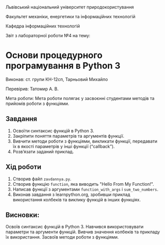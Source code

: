 Львівський національний університет природокористування

Факультет механіки, енергетики та інформаційних технологій

Кафедра інформаційних технологій

Звіт з лабораторної роботи №4 на тему:

# Основи процедурного програмування в Python 3

Виконав: ст. групи КН-12сп, Тарньовий Михайло

Перевірив: Татомир А. В.

Мета роботи: Мета роботи полягає у засвоєнні студентами методів та прийомів роботи з функціями.


## Завдання
1. Освоїти синтаксис функцій в Python 3.
2. Закріпити поняття параметрів та аргументів функції.
3. Вивчити методи роботи з функціями, викликати функції, передавати їх в якості параметрів у інші функції (“callback”).
4. Розв’язати заданий приклад.


## Хід роботи
1. Створив файл `zavdannya.py`.
2. Створив функцію `function`, яка виводить "Hello From My Function!".
3. Написав функції з аргументами `function_with_args` i `sum_two_numbers`.
4. Виконав завдання з learnpython.org, зробивши приклад використання колбеків та виклику функцій в інших функціях.


## Висновки:
Освоїв синтаксис функцій в Python 3. Навчився використовувати параметри та аргументи функцій.
Вивчив значення колбеків та прикладу їх використання. Засвоїв методи роботи з функціями.
